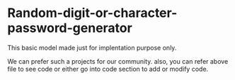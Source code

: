 # Random-digit-or-character-password-generator

This basic model made just for implentation purpose only.

We can prefer such a projects for our community. also, you can refer above file to see code or either go into code section to add or modify code.
